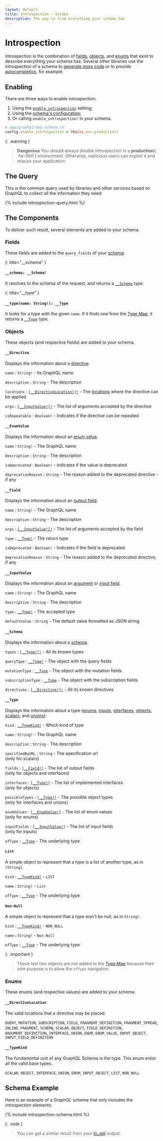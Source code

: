 ```yaml
---
layout: default
title: Introspection - Guides
description: The way to find everything your schema has
---
```


# Introspection

Introspection is the combination of [fields](#fields), [objects](#objects), and
[enums](#enums) that exist to describe everything your schema has. Several other
libraries use the introspection of a schema to
<a href="https://the-guild.dev/graphql/codegen" target="_blank" rel="external nofollow">generate more code</a>
or to provide
<a href="https://github.com/graphql/graphiql" target="_blank" rel="external nofollow">autocompletion</a>,
for example.

## Enabling

There are three ways to enable introspection:

1. Using the [`enable_introspection`](/handbook/settings#enable_introspection) setting;
1. Using the [schema's configuration](/guides/schemas#configuring);
1. Or calling `enable_introspection!` in your schema.

```ruby
# app/graphql/app_schema.rb
config.enable_introspection = !Rails.env.production?
```

{: .warning }
> **Dangerous**
> You should always disable introspection in a **production**{: .fw-900 } environment. Otherwise, malicious
> users can exploit it and misuse your application.

## The Query

This is the common query used by libraries and other services based on GraphQL to collect
all the information they need:

{% include introspection-query.html %}

## The Components

To deliver such result, several elements are added to your schema.

### Fields

These fields are added to the `query_fields` of your [schema](/guides/schema).

{: title="__schema" }
#### `__schema: __Schema!`

It resolves to the schema of the request, and returns a [`__Schema`](#__schema) type.

{: title="__type" }
#### `__type(name: String!): __Type`

It looks for a type with the given `name`. If it finds one from the [Type Map](/guides/type-map),
it returns a [`__Type`](#__type) type.

### Objects

These objects (and respective fields) are added to your schema.

#### `__Directive`

Displays the information about a [directive](/guides/directive).

`name`
: `String!` - Its GraphQL name

`description`
: `String` - The description

`locations`
: [`[__DirectiveLocation!]!`](#__directivelocation) - The [locations](/guides/directives#restrictions)
where the directive can be applied

`args`
: [`[__InputValue!]!`](#__inputvalue) - The list of arguments accepted by the directive

`isRepeatable`
: `Boolean!` - Indicates if the directive can be repeated

#### `__EnumValue`

Displays the information about an [enum value](/guides/enums#values).

`name`
: `String!` - The GraphQL name

`description`
: `String` - The description

`isDeprecated`
: `Boolean!` - indicates if the value is deprecated

`deprecationReason`
: `String` - The reason added to the deprecated directive - if any

#### `__Field`

Displays the information about an [output field](/guides/fields#output-fields).

`name`
: `String!` - The GraphQL name

`description`
: `String` - The description

`args`
: [`[__InputValue!]!`](#__inputvalue) - The list of arguments accepted by the field

`type`
: [`__Type!`](#__type) - The return type

`isDeprecated`
: `Boolean!` - Indicates if the field is deprecated

`deprecationReason`
: `String` - The reason added to the deprecated directive, if any

#### `__InputValue`

Displays the information about an [argument](/guides/arguments) or [input field](/guides/fields#input-fields).

`name`
: `String!` - The GraphQL name

`description`
: `String` - The description

`type`
: [`__Type!`](#__type) - The accepted type

`defaultValue`
: `String` - The default value formatted as JSON string

#### `__Schema`

Displays the information about a [schema](/guides/schemas).

`types`
: [`[__Type!]!`](#__type) - All its known types

`queryType`
: [`__Type!`](#__type) - The object with the query fields

`mutationType`
: [`__Type`](#__type) - The object with the mutation fields

`subscriptionType`
: [`__Type`](#__type) - The object with the subscription fields

`directives`
: [`[__Directive!]!`](#__directive) - All its known directives

#### `__Type`

Displays the information about a type
([enums](/guides/enums), [inputs](/guides/inputs), [interfaces](/guides/interfaces),
[objects](/guides/objects), [scalars](/guides/scalars), and [unions](/guides/unions)).

`kind`
: [`__TypeKind!`](#__typekind) - Which kind of type

`name`
: `String!` - The GraphQL name

`description`
: `String` - The description

`specifiedByURL`
: `String` - The specification url<br/>(only for scalars)

`fields`
: [`[__Field!]`](#__field) - The list of output fields<br/>(only for objects and interfaces)

`interfaces`
: [`[__Type!]`](#__field) - The list of implemented interfaces<br/>(only for objects)

`possibleTypes`
: [`[__Type!]`](#__type) - The possible object types<br/>(only for interfaces and unions)

`enumValues`
: [`[__EnumValue!]`](#__enumvalue) - The list of enum values<br/>(only for enums)

`inputFields`
: [`[__InputValue!]`](#__inputvalue) - The list of input fields<br/>(only for inputs)

`ofType`
: [`__Type`](#__type) - The underlying type

#### `List`

A simple object to represent that a type is a list of another type, as in `[String]`.

`kind`
: [`__TypeKind!`](#__typekind) - `LIST`

`name`
: `String!` - `List`

`ofType`
: [`__Type`](#__type) - The underlying type

#### `Non-Null`

A simple object to represent that a type won't be null, as in `String!`.

`kind`
: [`__TypeKind!`](#__typekind) - `NON_NULL`

`name`
: `String!` - `Non-Null`

`ofType`
: [`__Type`](#__type) - The underlying type

{: .important }
> These last two objects are not added to the [Type Map](/guides/type-map) because
> their sole purpose is to allow the `ofType` navigation.

### Enums

These enums (and respective values) are added to your schema.

#### `__DirectiveLocation`

The valid locations that a directive may be placed.

`QUERY`, `MUTATION`, `SUBSCRIPTION`, `FIELD`, `FRAGMENT_DEFINITION`, `FRAGMENT_SPREAD`,
`INLINE_FRAGMENT`, `SCHEMA`, `SCALAR`, `OBJECT`, `FIELD_DEFINITION`, `ARGUMENT_DEFINITION`,
`INTERFACE`, `UNION`, `ENUM`, `ENUM_VALUE`, `INPUT_OBJECT`, `INPUT_FIELD_DEFINITION`

#### `__TypeKind`

The fundamental unit of any GraphQL Schema is the type.
This enum enlist all the valid base types.

`SCALAR`, `OBJECT`, `INTERFACE`, `UNION`, `ENUM`, `INPUT_OBJECT`, `LIST`, `NON_NULL`

## Schema Example

Here is an example of a GraphQL schema that only includes the introspection elements:

{% include introspection-schema.html %}

{: .note }
> You can get a similar result from your [to_gql](/guides/customizing/controller#describe) output.
